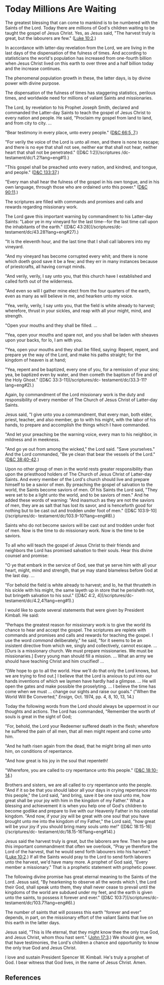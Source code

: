 # Today Millions Are Waiting

The greatest blessing that can come to mankind is to be numbered with the
Saints of the Lord. Today there are millions of God's children waiting to be
taught the gospel of Jesus Christ. Yes, as Jesus said, "The harvest truly is
great, but the labourers are few." ([Luke
10:2](/scriptures/nt/luke/10.2?lang=eng#1).)

In accordance with latter-day revelation from the Lord, we are living in the
last days of the dispensation of the fulness of times. And according to
statisticians the world's population has increased from one-fourth billion
when Jesus Christ lived on this earth to over three and a half billion today
and the increase continues.

The phenomenal population growth in these, the latter days, is by divine power
with divine purpose.

The dispensation of the fulness of times has staggering statistics, perilous
times, and worldwide need for millions of valiant Saints and missionaries.

The Lord, by revelation to his Prophet Joseph Smith, declared and commanded
the Latter-day Saints to teach the gospel of Jesus Christ to every nation and
people. He said, "Proclaim my gospel from land to land, and from city to city.
...

"Bear testimony in every place, unto every people." ([D&amp;C 66:5,
7](/scriptures/dc-testament/dc/66.5,7?lang=eng#4).)

"For verily the voice of the Lord is unto all men, and there is none to
escape; and there is no eye that shall not see, neither ear that shall not
hear, neither heart that shall not be penetrated." ([D&amp;C 1:2](/scriptures
/dc-testament/dc/1.2?lang=eng#1).)

"This gospel shall be preached unto every nation, and kindred, and tongue, and
people." ([D&amp;C 133:37](/scriptures/dc-testament/dc/133.37?lang=eng#36).)

"Every man shall hear the fulness of the gospel in his own tongue, and in his
own language, through those who are ordained unto this power." ([D&amp;C
90:11](/scriptures/dc-testament/dc/90.11?lang=eng#10).)

The scriptures are filled with commands and promises and calls and rewards
regarding missionary work.

The Lord gave this important warning by commandment to his Latter-day Saints:
"Labor ye in my vineyard for the last time--for the last time call upon the
inhabitants of the earth." ([D&amp;C 43:28](/scriptures/dc-
testament/dc/43.28?lang=eng#27).)

"It is the eleventh hour, and the last time that I shall call laborers into my
vineyard.

"And my vineyard has become corrupted every whit; and there is none which
doeth good save it be a few; and they err in many instances because of
priestcrafts, all having corrupt minds.

"And verily, verily, I say unto you, that this church have I established and
called forth out of the wilderness.

"And even so will I gather mine elect from the four quarters of the earth,
even as many as will believe in me, and hearken unto my voice.

"Yea, verily, verily, I say unto you, that the field is white already to
harvest; wherefore, thrust in your sickles, and reap with all your might,
mind, and strength.

"Open your mouths and they shall be filled. ...

"Yea, open your mouths and spare not, and you shall be laden with sheaves upon
your backs, for lo, I am with you.

"Yea, open your mouths and they shall be filled, saying: Repent, repent, and
prepare ye the way of the Lord, and make his paths straight; for the kingdom
of heaven is at hand;

"Yea, repent and be baptized, every one of you, for a remission of your sins;
yea, be baptized even by water, and then cometh the baptism of fire and of the
Holy Ghost." ([D&amp;C 33:3-11](/scriptures/dc-
testament/dc/33.3-11?lang=eng#2).)

Again, by commandment of the Lord missionary work is the duty and
responsibility of every member of The Church of Jesus Christ of Latter-day
Saints.

Jesus said, "I give unto you a commandment, that every man, both elder,
priest, teacher, and also member, go to with his might, with the labor of his
hands, to prepare and accomplish the things which I have commanded.

"And let your preaching be the warning voice, every man to his neighbor, in
mildness and in meekness.

"And go ye out from among the wicked," the Lord said. "Save yourselves." And
the Lord commanded, "Be ye clean that bear the vessels of the Lord." ([D&amp;C
38:40-42](/scriptures/dc-testament/dc/38.40-42?lang=eng#39).)

Upon no other group of men in the world rests greater responsibility than upon
the priesthood holders of The Church of Jesus Christ of Latter-day Saints. And
every member of the Lord's church should live and prepare himself to be a
savior of men. By preaching the gospel of salvation to the world, the Saints
become saviors of men. Of his Saints the Lord said, "They were set to be a
light unto the world, and to be saviors of men." And he added these words of
warning: "And inasmuch as they are not the saviors of men, they are as salt
that has lost its savor, and is henceforth good for nothing but to be cast out
and trodden under foot of men." ([D&amp;C 103:9-10](/scriptures/dc-
testament/dc/103.9-10?lang=eng#8).)

Saints who do not become saviors will be cast out and trodden under foot of
men. Now is the time to do missionary work. Now is the time to be saviors.

To all who will teach the gospel of Jesus Christ to their friends and
neighbors the Lord has promised salvation to their souls. Hear this divine
counsel and promise:

"O ye that embark in the service of God, see that ye serve him with all your
heart, might, mind and strength, that ye may stand blameless before God at the
last day. ...

"For behold the field is white already to harvest; and lo, he that thrusteth
in his sickle with his might, the same layeth up in store that he perisheth
not, but bringeth salvation to his soul." ([D&amp;C 4:2, 4](/scriptures/dc-
testament/dc/4.2,4?lang=eng#1).)

I would like to quote several statements that were given by President Kimball.
He said:

"Perhaps the greatest reason for missionary work is to give the world its
chance to hear and accept the gospel. The scriptures are replete with commands
and promises and calls and rewards for teaching the gospel. I use the word
_command_ deliberately," he said, "for it seems to be an insistent directive
from which we, singly and collectively, cannot escape. ... [Ours is a missionary
church. We must prepare missionaries. We must be missionaries.] Every young
man should fill a mission. ... What an army we should have teaching Christ and
him crucified! ...

"[We hope to go to all the world. How we'll do that only the Lord knows, but
we are trying to find out.] I believe that the Lord is anxious to put into our
hands inventions of which we laymen have hardly had a glimpse. ... He will open
the gates and make possible the proselyting. ... I believe the time has come
when we must ... change our sights and raise our goals." ("When the World Will
Be Converted," _Ensign,_ Oct. 1974, pp. 4, 8, 10, 13, 14.)

Today the following words from the Lord should always be uppermost in our
thoughts and actions. The Lord has commanded, "Remember the worth of souls is
great in the sight of God;

"For, behold, the Lord your Redeemer suffered death in the flesh; wherefore he
suffered the pain of all men, that all men might repent and come unto him.

"And he hath risen again from the dead, that he might bring all men unto him,
on conditions of repentance.

"And how great is his joy in the soul that repenteth!

"Wherefore, you are called to cry repentance unto this people." ([D&amp;C
18:10-14](/scriptures/dc-testament/dc/18.10-14?lang=eng#9).)

Brothers and sisters, we are all called to cry repentance unto the people.
"And if it so be that you should labor all your days in crying repentance into
this people," the Lord said, "and bring, save it be one soul unto me, how
great shall be your joy with him in the kingdom of my Father." What a blessing
and achievement it is when you help one of God's children to become godlike
and prepare to live with our Heavenly Father in his celestial kingdom. "And
now, if your joy will be great with one soul that you have brought unto me
into the kingdom of my Father," the Lord said, "how great will be your joy if
you should bring many souls unto me!" ([D&amp;C 18:15-16](/scriptures/dc-
testament/dc/18.15-16?lang=eng#14).)

Jesus said the harvest truly is great, but the laborers are few. Then he gave
this important commandment that often we overlook, "Pray ye therefore the Lord
of the harvest, that he would send forth labourers into his harvest." ([Luke
10:2](/scriptures/nt/luke/10.2?lang=eng#1).) If all the Saints would pray to
the Lord to send forth laborers unto the harvest, we'd have many more. A
prophet of God said, "Every member a missionary." That is a prophetic
statement with prophetic power.

The following divine promise has great eternal meaning to the Saints of the
Lord. Jesus said, "By hearkening to observe all the words which I, the Lord
their God, shall speak unto them, they shall never cease to prevail until the
kingdoms of the world are subdued under my feet, and the earth is given unto
the saints, to possess it forever and ever." ([D&amp;C 103:7](/scriptures/dc-
testament/dc/103.7?lang=eng#6).)

The number of saints that will possess this earth "forever and ever" depends,
in part, on the missionary effort of the valiant Saints that live on this
earth in the latter days.

Jesus said, "This is life eternal, that they might know thee the only true
God, and Jesus Christ, whom thou hast sent." ([John
17:3](/scriptures/nt/john/17.3?lang=eng#2).) We should give, we that have
testimonies, the Lord's children a chance and opportunity to know the only
true God and Jesus Christ.

I love and sustain President Spencer W. Kimball. He's truly a prophet of God.
I bear witness that God lives, in the name of Jesus Christ. Amen.

## References

